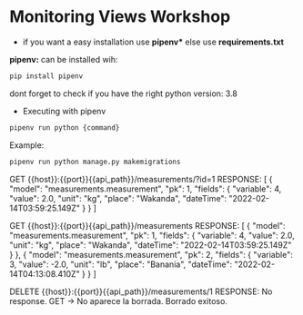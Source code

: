 # Monitoring Views Workshop

* if you want a easy installation use **pipenv\*** else use **requirements.txt**

**pipenv:** can be installed wih:

```bash
pip install pipenv
```

dont forget to check if you have the right python version: 3.8

* Executing with pipenv 
```bash
pipenv run python {command}
```
Example:
```bash
pipenv run python manage.py makemigrations 
```

GET {{host}}:{{port}}{{api_path}}/measurements/?id=1
RESPONSE:
[
    {
        "model": "measurements.measurement",
        "pk": 1,
        "fields": {
            "variable": 4,
            "value": 2.0,
            "unit": "kg",
            "place": "Wakanda",
            "dateTime": "2022-02-14T03:59:25.149Z"
        }
    }
]

GET {{host}}:{{port}}{{api_path}}/measurements
RESPONSE:
[
    {
        "model": "measurements.measurement",
        "pk": 1,
        "fields": {
            "variable": 4,
            "value": 2.0,
            "unit": "kg",
            "place": "Wakanda",
            "dateTime": "2022-02-14T03:59:25.149Z"
        }
    },
    {
        "model": "measurements.measurement",
        "pk": 2,
        "fields": {
            "variable": 3,
            "value": -2.0,
            "unit": "lb",
            "place": "Banania",
            "dateTime": "2022-02-14T04:13:08.410Z"
        }
    }
]

DELETE {{host}}:{{port}}{{api_path}}/measurements/1
RESPONSE: No response. GET -> No aparece la borrada. Borrado exitoso.